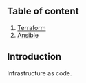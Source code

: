 ## Table of content
1. [Terraform](Terraform.md)
2. [Ansible](Ansible.md)

## Introduction
Infrastructure as code.  

